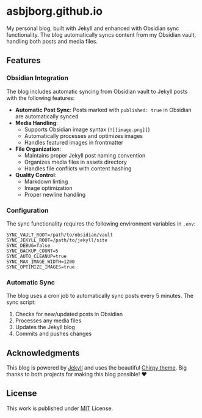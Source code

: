 # asbjborg.github.io

My personal blog, built with Jekyll and enhanced with Obsidian sync functionality. The blog automatically syncs content from my Obsidian vault, handling both posts and media files.

## Features

### Obsidian Integration

The blog includes automatic syncing from Obsidian vault to Jekyll posts with the following features:

- **Automatic Post Sync**: Posts marked with `published: true` in Obsidian are automatically synced
- **Media Handling**:
  - Supports Obsidian image syntax (`![[image.png]]`)
  - Automatically processes and optimizes images
  - Handles featured images in frontmatter
- **File Organization**:
  - Maintains proper Jekyll post naming convention
  - Organizes media files in assets directory
  - Handles file conflicts with content hashing
- **Quality Control**:
  - Markdown linting
  - Image optimization
  - Proper newline handling

### Configuration

The sync functionality requires the following environment variables in `.env`:

```shell
SYNC_VAULT_ROOT=/path/to/obsidian/vault
SYNC_JEKYLL_ROOT=/path/to/jekyll/site
SYNC_DEBUG=false
SYNC_BACKUP_COUNT=5
SYNC_AUTO_CLEANUP=true
SYNC_MAX_IMAGE_WIDTH=1200
SYNC_OPTIMIZE_IMAGES=true
```

### Automatic Sync

The blog uses a cron job to automatically sync posts every 5 minutes. The sync script:

1. Checks for new/updated posts in Obsidian
2. Processes any media files
3. Updates the Jekyll blog
4. Commits and pushes changes

## Acknowledgments

This blog is powered by [Jekyll](https://jekyllrb.com/) and uses the beautiful [Chirpy theme](https://github.com/cotes2020/jekyll-theme-chirpy/). Big thanks to both projects for making this blog possible! ❤️

## License

This work is published under [MIT][mit] License.

[mit]: https://github.com/cotes2020/chirpy-starter/blob/master/LICENSE
